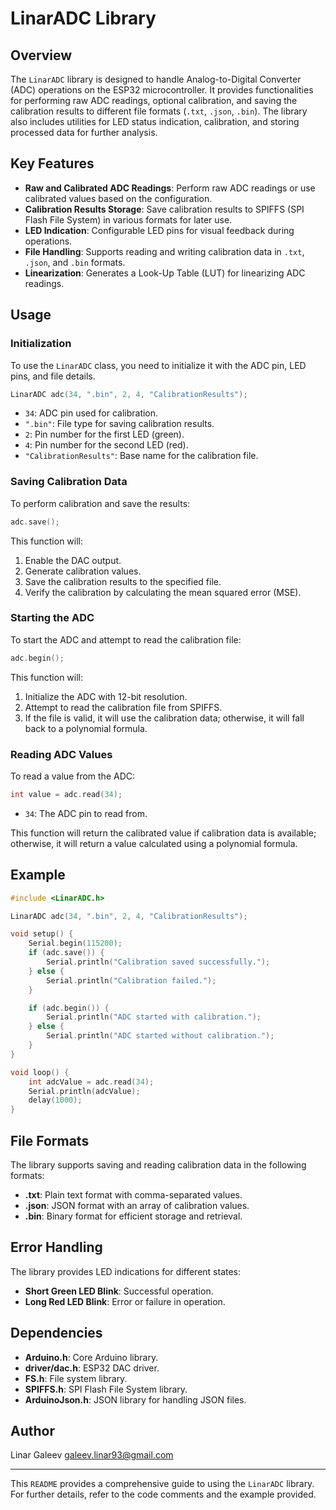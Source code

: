# LinarADC Library

## Overview

The `LinarADC` library is designed to handle Analog-to-Digital Converter (ADC) operations on the ESP32 microcontroller. It provides functionalities for performing raw ADC readings, optional calibration, and saving the calibration results to different file formats (`.txt`, `.json`, `.bin`). The library also includes utilities for LED status indication, calibration, and storing processed data for further analysis.

## Key Features

- **Raw and Calibrated ADC Readings**: Perform raw ADC readings or use calibrated values based on the configuration.
- **Calibration Results Storage**: Save calibration results to SPIFFS (SPI Flash File System) in various formats for later use.
- **LED Indication**: Configurable LED pins for visual feedback during operations.
- **File Handling**: Supports reading and writing calibration data in `.txt`, `.json`, and `.bin` formats.
- **Linearization**: Generates a Look-Up Table (LUT) for linearizing ADC readings.

## Usage

### Initialization

To use the `LinarADC` class, you need to initialize it with the ADC pin, LED pins, and file details.

```cpp
LinarADC adc(34, ".bin", 2, 4, "CalibrationResults");
```

- `34`: ADC pin used for calibration.
- `".bin"`: File type for saving calibration results.
- `2`: Pin number for the first LED (green).
- `4`: Pin number for the second LED (red).
- `"CalibrationResults"`: Base name for the calibration file.

### Saving Calibration Data

To perform calibration and save the results:

```cpp
adc.save();
```

This function will:
1. Enable the DAC output.
2. Generate calibration values.
3. Save the calibration results to the specified file.
4. Verify the calibration by calculating the mean squared error (MSE).

### Starting the ADC

To start the ADC and attempt to read the calibration file:

```cpp
adc.begin();
```

This function will:
1. Initialize the ADC with 12-bit resolution.
2. Attempt to read the calibration file from SPIFFS.
3. If the file is valid, it will use the calibration data; otherwise, it will fall back to a polynomial formula.

### Reading ADC Values

To read a value from the ADC:

```cpp
int value = adc.read(34);
```

- `34`: The ADC pin to read from.

This function will return the calibrated value if calibration data is available; otherwise, it will return a value calculated using a polynomial formula.

## Example

```cpp
#include <LinarADC.h>

LinarADC adc(34, ".bin", 2, 4, "CalibrationResults");

void setup() {
    Serial.begin(115200);
    if (adc.save()) {
        Serial.println("Calibration saved successfully.");
    } else {
        Serial.println("Calibration failed.");
    }

    if (adc.begin()) {
        Serial.println("ADC started with calibration.");
    } else {
        Serial.println("ADC started without calibration.");
    }
}

void loop() {
    int adcValue = adc.read(34);
    Serial.println(adcValue);
    delay(1000);
}
```

## File Formats

The library supports saving and reading calibration data in the following formats:

- **.txt**: Plain text format with comma-separated values.
- **.json**: JSON format with an array of calibration values.
- **.bin**: Binary format for efficient storage and retrieval.

## Error Handling

The library provides LED indications for different states:

- **Short Green LED Blink**: Successful operation.
- **Long Red LED Blink**: Error or failure in operation.

## Dependencies

- **Arduino.h**: Core Arduino library.
- **driver/dac.h**: ESP32 DAC driver.
- **FS.h**: File system library.
- **SPIFFS.h**: SPI Flash File System library.
- **ArduinoJson.h**: JSON library for handling JSON files.

## Author

Linar Galeev
galeev.linar93@gmail.com


---

This `README` provides a comprehensive guide to using the `LinarADC` library. For further details, refer to the code comments and the example provided.
